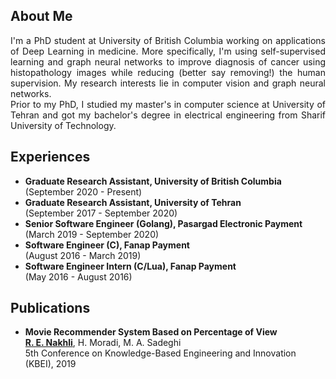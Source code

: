 ## About Me

<div style="text-align: justify"> I'm a PhD student at University of British Columbia working on applications of Deep Learning in medicine. More specifically, I'm using self-supervised learning and graph neural networks to improve diagnosis of cancer using histopathology images while reducing (better say removing!) the human supervision. My research interests lie in computer vision and graph neural networks. <br> Prior to my PhD, I studied my master's in computer science at University of Tehran and got my bachelor's degree in electrical engineering from Sharif University of Technology. </div>

## Experiences

- **Graduate Research Assistant, University of British Columbia** <br> (September 2020 - Present)
- **Graduate Research Assistant, University of Tehran** <br> (September 2017 - September 2020)
- **Senior Software Engineer (Golang), Pasargad Electronic Payment** <br> (March 2019 - September 2020)
- **Software Engineer (C), Fanap Payment** <br> (August 2016 - March 2019)
- **Software Engineer Intern (C/Lua), Fanap Payment** <br> (May 2016 - August 2016)

## Publications

- **Movie Recommender System Based on Percentage of View** <br> **<u>R. E. Nakhli</u>**, H. Moradi, M. A. Sadeghi <br> 5th Conference on Knowledge-Based Engineering and Innovation (KBEI), 2019
